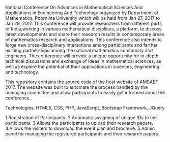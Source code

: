National Conference On Advances in Mathematical Sciences And Applications in Engineering And Technology organized by Department of Mathematics, Poornima University which will be held from Jan 27, 2017 to Jan 29, 2017. This conference will provide researchers from different parts of India,working in various mathematical disciplines, a platform, to discuss latest developments and share their research results in contemporary areas of mathematics research and applications. This conference also intends to forge new cross-disciplinary interactions among participants and farther existing partnerships among the national mathematics community and engineers. The conference will provide a unique opportunity for in-depth technical discussions and exchange of ideas in mathematical sciences, as well as explore the potential of their applications in sciences, engineering and technology.

This repository contains the source code of the host website of AMSAET 2017. The website was built to automate the process handled by the managing committee and allow participants to easily get informed about the conference.

Technologies: HTML5, CSS, PHP, JavaScript, Bootstrap Framework, JQuery

1.Registration of Participants.
2.Automatic assigning of unique IDs to the participants.
3.Allows the participants to upload their research papers.
4.Allows the visiters to download the event plan and brochure.
5.Admin panel for managing the registered participants and their research papers.

